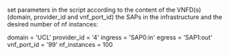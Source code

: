 set parameters in the script according to the content of the VNFD(s) (domain, provider_id and vnf_port_id) the SAPs in the infrastructure and the desired number of nf instances:

domain = 'UCL'
provider_id = '4'
ingress = 'SAP0:in'
egress = 'SAP1:out'
vnf_port_id = '99'
nf_instances = 100
